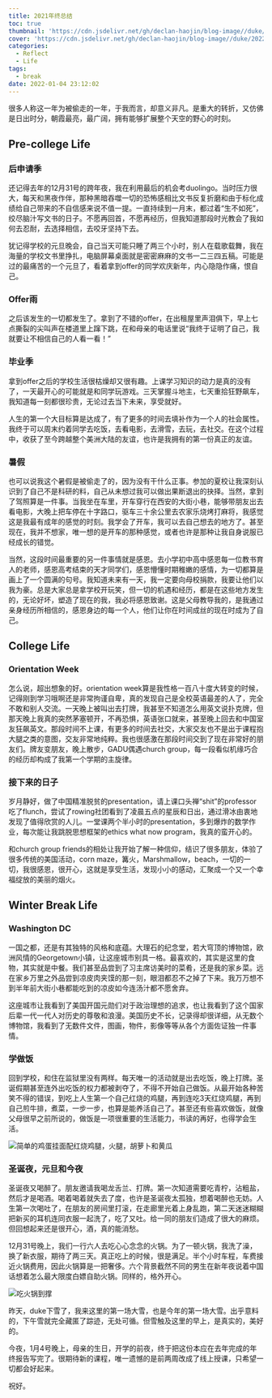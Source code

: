 ```yaml
---
title: 2021年终总结
toc: true
thumbnail: 'https://cdn.jsdelivr.net/gh/declan-haojin/blog-image//duke/20220105003655.png'
cover: 'https://cdn.jsdelivr.net/gh/declan-haojin/blog-image//duke/20220105003655.png'
categories:
  - Reflect
  - Life
tags:
  - break
date: 2022-01-04 23:12:02
---
```


很多人称这一年为被偷走的一年，于我而言，却意义非凡。是重大的转折，又仿佛是日出时分，朝霞最亮，最广阔，拥有能够扩展整个天空的野心的时刻。

<!--more-->

## Pre-college Life

### 后申请季

还记得去年的12月31号的跨年夜，我在利用最后的机会考duolingo。当时压力很大，每天和黑夜作伴，那种黑暗吞噬一切的恐怖感相比文书反复折磨和由于标化成绩给自己带来的不自信感来说不值一提。一直持续到一月末，都过着“生不如死”，绞尽脑汁写文书的日子。不愿再回首，不愿再经历，但我知道那段时光教会了我如何去忍耐，去选择相信，去咬牙坚持下去。

犹记得学校的元旦晚会，自己当天可能只睡了两三个小时，别人在载歌载舞，我在海量的学校文书里挣扎，电脑屏幕桌面就是密密麻麻的文书一二三四五稿。可能是过的最痛苦的一个元旦了，看着拿到offer的同学欢庆新年，内心隐隐作痛，恨自己。

### Offer雨

之后该发生的一切都发生了。拿到了不错的offer，在出租屋里声泪俱下，早上七点撕裂的尖叫声在楼道里上蹿下跳，在和母亲的电话里说“我终于证明了自己，我就要让不相信自己的人看一看！”

### 毕业季

拿到offer之后的学校生活很枯燥却又很有趣。上课学习知识的动力是真的没有了，一天最开心的可能就是和同学玩游戏。三天掌握斗地主，七天重拾狂野飙车，我知道每一刻都很珍贵，无论过去当下未来，享受就好。

人生的第一个大目标算是达成了，有了更多的时间去填补作为一个人的社会属性。我终于可以周末约着同学去吃饭，去看电影，去滑雪，去玩，去社交。在这个过程中，收获了至今跨越整个美洲大陆的友谊，也许是我拥有的第一份真正的友谊。

### 暑假

也可以说我这个暑假是被偷走了的，因为没有干什么正事。参加的夏校让我深刻认识到了自己不是科研的料，自己从未想过我可以做出果断退出的抉择。当然，拿到了驾照算是一件事。当我坐在车里，开车穿行在西安的大街小巷，能够带朋友出去看电影，大晚上把车停在十字路口，驱车三十余公里去农家乐烧烤打麻将，我感觉这是我最有成年的感觉的时刻。我学会了开车，我可以去自己想去的地方了。甚至现在，我并不想家，唯一想的是开车的那种感觉，或者也许是那种让我自身说服已经成长的错觉。

当然，这段时间最重要的另一件事情就是感恩。去小学初中高中感恩每一位教书育人的老师，感恩高考结束的天才同学们，感恩懵懂时期稚嫩的感情，为一切都算是画上了一个圆满的句号。我知道未来有一天，我一定要向母校捐款，我要让他们以我为豪。总是大家总是拿学校开玩笑，但一切的机遇和经历，都是在这些地方发生的，无论好坏，塑造了现在的我，我必将感恩致谢。这是父母教导我的，是我通过亲身经历所相信的，感恩身边的每一个人，他们让你在时间成丝的现在时成为了自己。

## College Life

### Orientation Week

怎么说，超出想象的好。orientation week算是我性格一百八十度大转变的时候，记得刚到学习哦啊还是非常拘谨自卑，真的发现自己是全校英语最差的人了，完全不敢和别人交流。一天晚上被叫出去打牌，我甚至不知道怎么用英文说扑克牌，但那天晚上我真的突然茅塞顿开，不再恐惧，英语张口就来，甚至晚上回去和中国室友狂飙英文。那段时间不上课，有更多的时间去社交，大家交友也不是出于课程抱大腿之类的意图，交友非常地纯粹。我也很感激在那段时间交到了现在非常好的朋友们。牌友变朋友，晚上散步，GADU偶遇church group，每一段看似机缘巧合的经历却构成了我第一个学期的主旋律。

### 接下来的日子

岁月静好，做了中国精准脱贫的presentation，请上课口头禅“shit”的professor吃了flunch，尝试了rowing社团看到了凌晨五点的星辰和日出，通过滑冰由衷地发现了值得欣赏的人儿。一堂课两个半小时的presentation，多到爆炸的数学作业，每次能让我跳脱思想框架的ethics what now program，我真的蛮开心的。

和church group friends的相处让我开始了解一种信仰，结识了很多朋友，体验了很多传统的美国活动，corn maze，篝火，Marshmallow，beach，一切的一切，我很感恩，很开心，这就是享受生活，发现小小的感动，汇聚成一个又一个幸福绽放的美丽的烟火。

## Winter Break Life

### Washington DC

一国之都，还是有其独特的风格和底蕴。大理石的纪念堂，若大穹顶的博物馆，欧洲风情的Georgetown小镇，让这座城市别具一格。最喜欢的，其实是这里的食物，其实就是中餐。我们甚至品尝到了习主席访美时的菜肴，还是我的家乡菜。远在家乡万里之外品尝到凉皮肉夹馍的那一刻，眼泪都忍不之掉了下来。我万万想不到半年前大街小巷都能吃到的凉皮如今连汤汁都不愿舍弃。

这座城市让我看到了美国开国元勋们对于政治理想的追求，也让我看到了这个国家后辈一代一代人对历史的尊敬和浪漫。美国历史不长，记录得却很详细，从无数个博物馆，我看到了无数件文件，图画，物件，影像等等从各个方面佐证独一件事情。

### 学做饭

回到学校，和住在监狱里没有两样。每天唯一的活动就是出去吃饭，晚上打牌。圣诞假期甚至连外出吃饭的权力都被剥夺了，不得不开始自己做饭。从最开始各种苦笑不得的错误，到吃上人生第一个自己红烧的鸡腿，再到连吃3天红烧鸡腿，再到自己煎牛排，煮菜，一步一步，也算是能养活自己了。甚至还有些喜欢做饭，就像父母很早之前所说的，做饭是一项很重要的生活能力，书读的再好，也得学会生活。

![简单的鸡蛋挂面配红烧鸡腿，火腿，胡萝卜和黄瓜](https://cdn.jsdelivr.net/gh/declan-haojin/blog-image//duke/20220105003323.png)

### 圣诞夜，元旦和今夜

圣诞夜又喝醉了。朋友邀请我喝龙舌兰、打牌。第一次知道需要吃青柠，沾粗盐，然后才是喝酒。喝着喝着就失去了度，也许是圣诞夜太孤独，想着喝醉也无妨。人生第一次喝吐了，在朋友的房间里打滚，在走廊里光着上身乱跑，第二天迷迷糊糊把新买的耳机连同衣服一起洗了，吃了又吐。给一同的朋友们造成了很大的麻烦。但回想起来还是很开心，酒，真的能消愁。

12月31号晚上，我们一行六人去吃心心念念的火锅。为了一顿火锅，我洗了澡，换了新衣服，期待了两三天。真正吃上的时候，很是满足。半个小时车程，车费接近火锅费用，因此火锅算是一把奢侈。六个背景截然不同的男生在新年夜说着中国话想着怎么最大限度白嫖自助火锅。同样的，格外开心。

![吃火锅到撑](https://cdn.jsdelivr.net/gh/declan-haojin/blog-image//duke/20220105003412.png)

昨天，duke下雪了，我来这里的第一场大雪，也是今年的第一场大雪。出乎意料的，下午雪就完全藏匿了踪迹，无处可循。但雪触及这里的早上，是真实的，美好的。

今夜，1月4号晚上，母亲的生日，开学的前夜，终于把这份本应在去年完成的年终报告写完了。很期待新的课程，唯一遗憾的是前两周改成了线上授课，只希望一切都会好起来。

祝好。

